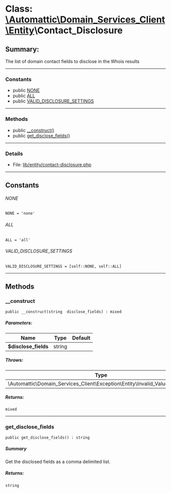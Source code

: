 # Class: [\Automattic](../namespaces/automattic.md)[\Domain_Services_Client](../namespaces/automattic-domain-services-client.md)[\Entity](../namespaces/automattic-domain-services-client-entity.md)\Contact_Disclosure

## Summary:

The list of domain contact fields to disclose in the Whois results


---

### Constants
* public [NONE](#constant_NONE)
* public [ALL](#constant_ALL)
* public [VALID_DISCLOSURE_SETTINGS](#constant_VALID_DISCLOSURE_SETTINGS)

---

### Methods

* public [__construct()](#method___construct)
* public [get_disclose_fields()](#method_get_disclose_fields)

---

### Details

* File: [lib/entity/contact-disclosure.php](../../lib/entity/contact-disclosure.php)

---

## Constants
<a id="constant_NONE"></a>
###### NONE
```
NONE = 'none'
```


<a id="constant_ALL"></a>
###### ALL
```
ALL = 'all'
```


<a id="constant_VALID_DISCLOSURE_SETTINGS"></a>
###### VALID_DISCLOSURE_SETTINGS
```
VALID_DISCLOSURE_SETTINGS = [self::NONE, self::ALL]
```



---

## Methods

<a id="method___construct"></a>
### __construct

```
public __construct(string  disclose_fields) : mixed
```

##### Parameters:

| Name | Type | Default |
|------|------|---------|
| **$disclose_fields** | string |  |

##### Throws:

| Type | Description |
|------|-------------|
| \Automattic\Domain_Services_Client\Exception\Entity\Invalid_Value_Exception |  |

##### Returns:

```
mixed
```

---

<a id="method_get_disclose_fields"></a>
### get_disclose_fields

```
public get_disclose_fields() : string
```

##### Summary

Get the disclosed fields as a comma delimited list.

##### Returns:

```
string
```
